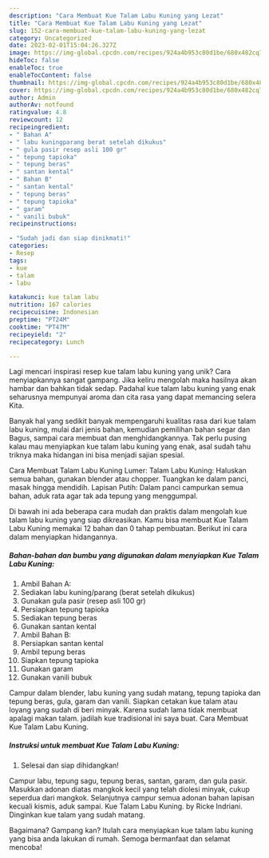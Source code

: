```yaml
---
description: "Cara Membuat Kue Talam Labu Kuning yang Lezat"
title: "Cara Membuat Kue Talam Labu Kuning yang Lezat"
slug: 152-cara-membuat-kue-talam-labu-kuning-yang-lezat
category: Uncategorized
date: 2023-02-01T15:04:26.327Z
image: https://img-global.cpcdn.com/recipes/924a4b953c80d1be/680x482cq70/kue-talam-labu-kuning-foto-resep-utama.jpg
hideToc: false
enableToc: true
enableTocContent: false
thumbnail: https://img-global.cpcdn.com/recipes/924a4b953c80d1be/680x482cq70/kue-talam-labu-kuning-foto-resep-utama.jpg
cover: https://img-global.cpcdn.com/recipes/924a4b953c80d1be/680x482cq70/kue-talam-labu-kuning-foto-resep-utama.jpg
author: Admin
authorAv: notfound
ratingvalue: 4.8
reviewcount: 12
recipeingredient:
- " Bahan A"
- " labu kuningparang berat setelah dikukus"
- " gula pasir resep asli 100 gr"
- " tepung tapioka"
- " tepung beras"
- " santan kental"
- " Bahan B"
- " santan kental"
- " tepung beras"
- " tepung tapioka"
- " garam"
- " vanili bubuk"
recipeinstructions:

- "Sudah jadi dan siap dinikmati!"
categories:
- Resep
tags:
- kue
- talam
- labu

katakunci: kue talam labu 
nutrition: 167 calories
recipecuisine: Indonesian
preptime: "PT24M"
cooktime: "PT47M"
recipeyield: "2"
recipecategory: Lunch

---
```





Lagi mencari inspirasi resep kue talam labu kuning yang unik? Cara menyiapkannya sangat gampang. Jika keliru mengolah maka hasilnya akan hambar dan bahkan tidak sedap. Padahal kue talam labu kuning yang enak seharusnya mempunyai aroma dan cita rasa yang dapat memancing selera Kita.





Banyak hal yang sedikit banyak mempengaruhi kualitas rasa dari kue talam labu kuning, mulai dari jenis bahan, kemudian pemilihan bahan segar dan Bagus, sampai cara membuat dan menghidangkannya. Tak perlu pusing kalau mau menyiapkan kue talam labu kuning yang enak,      asal sudah tahu triknya maka hidangan ini bisa menjadi sajian spesial.














Cara Membuat Talam Labu Kuning Lumer: Talam Labu Kuning: Haluskan semua bahan, gunakan blender atau chopper. Tuangkan ke dalam panci, masak hingga mendidih. Lapisan Putih: Dalam panci campurkan semua bahan, aduk rata agar tak ada tepung yang menggumpal.






Di bawah ini ada beberapa cara mudah dan praktis dalam mengolah kue talam labu kuning yang siap dikreasikan. Kamu bisa membuat Kue Talam Labu Kuning memakai 12 bahan dan 0 tahap pembuatan. Berikut ini cara dalam menyiapkan hidangannya.

<!--inarticleads1-->

##### Bahan-bahan dan bumbu yang digunakan dalam menyiapkan Kue Talam Labu Kuning:

1. Ambil  Bahan A:
1. Sediakan  labu kuning/parang (berat setelah dikukus)
1. Gunakan  gula pasir (resep asli 100 gr)
1. Persiapkan  tepung tapioka
1. Sediakan  tepung beras
1. Gunakan  santan kental
1. Ambil  Bahan B:
1. Persiapkan  santan kental
1. Ambil  tepung beras
1. Siapkan  tepung tapioka
1. Gunakan  garam
1. Gunakan  vanili bubuk


Campur dalam blender, labu kuning yang sudah matang, tepung tapioka dan tepung beras, gula, garam dan vanili. Siapkan cetakan kue talam atau loyang yang sudah di beri minyak. Karena sudah lama tidak membuat apalagi makan talam. jadilah kue tradisional ini saya buat. Cara Membuat Kue Talam Labu Kuning. 

<!--inarticleads2-->

##### Instruksi untuk membuat Kue Talam Labu Kuning:


1. Selesai dan siap dihidangkan!

Campur labu, tepung sagu, tepung beras, santan, garam, dan gula pasir. Masukkan adonan diatas mangkok kecil yang telah diolesi minyak, cukup seperdua dari mangkok. Selanjutnya campur semua adonan bahan lapisan kecuali kismis, aduk sampai. Kue Talam Labu Kuning. by Ricke Indriani. Dinginkan kue talam yang sudah matang. 

Bagaimana? Gampang kan? Itulah cara menyiapkan kue talam labu kuning yang bisa anda lakukan di rumah. Semoga bermanfaat dan selamat mencoba!

